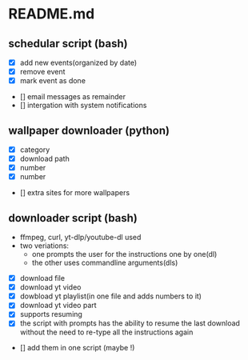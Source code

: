 # README.md

## schedular script (bash)
* [x] add new events(organized by date)
* [x] remove event
* [x] mark event as done
* [] email messages as remainder
* [] intergation with system notifications

## wallpaper downloader (python)
* [x] category
* [x] download path
* [x] number
* [x] number
* [] extra sites for more wallpapers

## downloader script (bash)
* ffmpeg, curl, yt-dlp/youtube-dl used
* two veriations:
    * one prompts the user for the instructions one by one(dl)
    * the other uses commandline arguments(dls)

* [x] download file
* [x] download yt video
* [x] dowbload yt playlist(in one file and adds numbers to it)
* [x] download yt video part
* [x] supports resuming
* [x] the script with prompts has the ability to resume the last download without the need to re-type all the instructions again
* [] add them in one script (maybe !)
